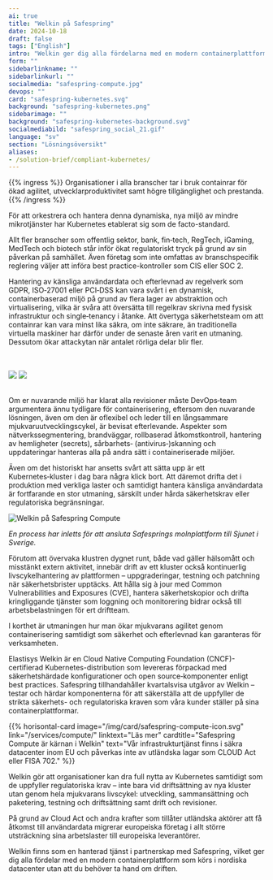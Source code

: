 ```yaml
---
ai: true
title: "Welkin på Safespring"
date: 2024-10-18
draft: false
tags: ["English"]
intro: "Welkin ger dig alla fördelarna med en modern containerplattform som körs i nordiska datacenter, utan att du behöver sköta driften."
form: ""
sidebarlinkname: ""
sidebarlinkurl: ""
socialmedia: "safespring-compute.jpg"
devops: ""
card: "safespring-kubernetes.svg"
background: "safespring-kubernetes.png"
sidebarimage: ""
background: "safespring-kubernetes-background.svg"
socialmediabild: "safespring_social_21.gif"
language: "sv"
section: "Lösningsöversikt"
aliases:
- /solution-brief/compliant-kubernetes/
---
```

{{% ingress %}}
Organisationer i alla branscher tar i bruk containrar för ökad agilitet, utvecklarproduktivitet samt högre tillgänglighet och prestanda.
{{% /ingress %}}

För att orkestrera och hantera denna dynamiska, nya miljö av mindre mikrotjänster har Kubernetes etablerat sig som de facto-standard.

Allt fler branscher som offentlig sektor, bank, fin‑tech, RegTech, iGaming, MedTech och biotech står inför ökat regulatoriskt tryck på grund av sin påverkan på samhället. Även företag som inte omfattas av branschspecifik reglering väljer att införa best practice-kontroller som CIS eller SOC 2.

Hantering av känsliga användardata och efterlevnad av regelverk som GDPR, ISO‑27001 eller PCI‑DSS kan vara svårt i en dynamisk, containerbaserad miljö på grund av flera lager av abstraktion och virtualisering, vilka är svåra att översätta till regelkrav skrivna med fysisk infrastruktur och single‑tenancy i åtanke. Att övertyga säkerhetsteam om att containrar kan vara minst lika säkra, om inte säkrare, än traditionella virtuella maskiner har därför under de senaste åren varit en utmaning. Dessutom ökar attackytan när antalet rörliga delar blir fler.

<br><br>
<img src="/img/safespring-compliant-kubernetes-3.svg" class="mobile">
<img src="/img/safespring-compliant-kubernetes-2.svg" class="desktop">
<br><br>

Om er nuvarande miljö har klarat alla revisioner måste DevOps‑team argumentera ännu tydligare för containerisering, eftersom den nuvarande lösningen, även om den är oflexibel och leder till en långsammare mjukvaruutvecklingscykel, är bevisat efterlevande. Aspekter som nätverkssegmentering, brandväggar, rollbaserad åtkomstkontroll, hantering av hemligheter (secrets), sårbarhets‑ (antivirus‑)skanning och uppdateringar hanteras alla på andra sätt i containeriserade miljöer.

Även om det historiskt har ansetts svårt att sätta upp är ett Kubernetes‑kluster i dag bara några klick bort. Att däremot drifta det i produktion med verkliga laster och samtidigt hantera känsliga användardata är fortfarande en stor utmaning, särskilt under hårda säkerhetskrav eller regulatoriska begränsningar.

![Welkin på Safespring Compute](/img/safespring_compliant_kubernetes-pyramide.svg)

_En process har inletts för att ansluta Safesprings molnplattform till Sjunet i Sverige._

Förutom att övervaka klustren dygnet runt, både vad gäller hälsomått och misstänkt extern aktivitet, innebär drift av ett kluster också kontinuerlig livscykelhantering av plattformen – uppgraderingar, testning och patchning när säkerhetsbrister upptäcks. Att hålla sig à jour med Common Vulnerabilities and Exposures (CVE), hantera säkerhetskopior och drifta kringliggande tjänster som loggning och monitorering bidrar också till arbetsbelastningen för ert driftteam.

I korthet är utmaningen hur man ökar mjukvarans agilitet genom containerisering samtidigt som säkerhet och efterlevnad kan garanteras för verksamheten.

Elastisys Welkin är en Cloud Native Computing Foundation (CNCF)-certifierad Kubernetes-distribution som levereras förpackad med säkerhetshärdade konfigurationer och open source‑komponenter enligt best practices. Safespring tillhandahåller kvartalsvisa utgåvor av Welkin – testar och härdar komponenterna för att säkerställa att de uppfyller de strikta säkerhets- och regulatoriska kraven som våra kunder ställer på sina containerplattformar.

{{% horisontal-card image="/img/card/safespring-compute-icon.svg" link="/services/compute/" linktext="Läs mer" cardtitle="Safespring Compute är kärnan i Welkin" text="Vår infrastrukturtjänst finns i säkra datacenter inom EU och påverkas inte av utländska lagar som CLOUD Act eller FISA 702." %}}

Welkin gör att organisationer kan dra full nytta av Kubernetes samtidigt som de uppfyller regulatoriska krav – inte bara vid driftsättning av nya kluster utan genom hela mjukvarans livscykel: utveckling, sammansättning och paketering, testning och driftsättning samt drift och revisioner.

På grund av Cloud Act och andra krafter som tillåter utländska aktörer att få åtkomst till användardata migrerar europeiska företag i allt större utsträckning sina arbetslaster till europeiska leverantörer.

Welkin finns som en hanterad tjänst i partnerskap med Safespring, vilket ger dig alla fördelar med en modern containerplattform som körs i nordiska datacenter utan att du behöver ta hand om driften.